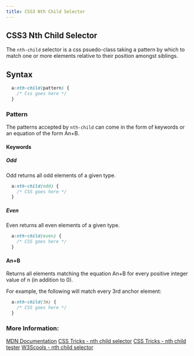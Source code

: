 ```yaml
---
title: CSS3 Nth Child Selector
---
```

## CSS3 Nth Child Selector

The `nth-child` selector is a css psuedo-class taking a pattern by which to match one or more elements relative to their position amongst siblings.

## Syntax

```css 
  a:nth-child(pattern) {
    /* Css goes here */
  }
```

### Pattern

The patterns accepted by `nth-child` can come in the form of keywords or an equation of the form An+B.

#### Keywords

##### Odd

Odd returns all odd elements of a given type.

```css 
  a:nth-child(odd) {
    /* CSS goes here */
  }
```

##### Even

Even returns all even elements of a given type.

```css 
  a:nth-child(even) {
    /* CSS goes here */
  }
```

#### An+B

Returns all elements matching the equation An+B for every positive integer value of n (in addition to 0).

For example, the following will match every 3rd anchor element:
```css 
  a:nth-child(3n) {
    /* CSS goes here */
  }
```

### More Information:

<a href='https://developer.mozilla.org/en-US/docs/Web/CSS/%3Anth-child' target='_blank' rel='nofollow'>MDN Documentation</a>
<a href='https://css-tricks.com/almanac/selectors/n/nth-child/' target='_blank' rel='nofollow'>CSS Tricks - nth child selector</a>
<a href='https://css-tricks.com/examples/nth-child-tester/' target='_blank' rel='nofollow'>CSS Tricks - nth child tester</a>
<a href='https://www.w3schools.com/cssref/sel_nth-child.asp' target='_blank' rel='nofollow'>W3Scools - nth child selector</a>